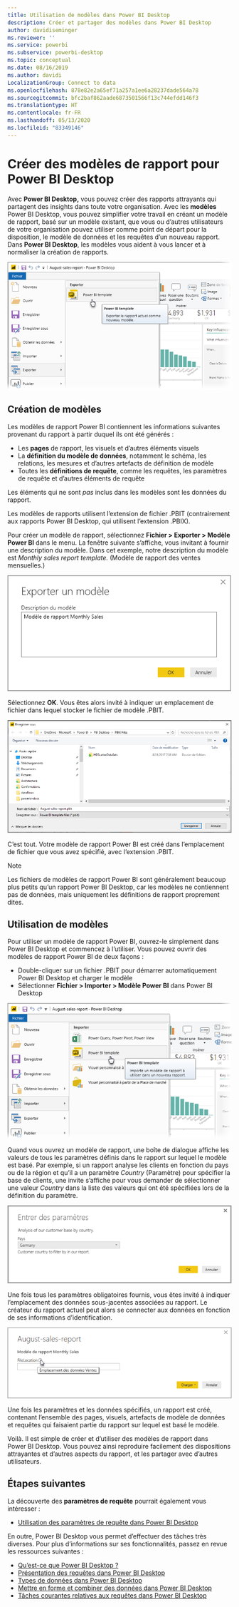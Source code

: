 ```yaml
---
title: Utilisation de modèles dans Power BI Desktop
description: Créer et partager des modèles dans Power BI Desktop
author: davidiseminger
ms.reviewer: ''
ms.service: powerbi
ms.subservice: powerbi-desktop
ms.topic: conceptual
ms.date: 08/16/2019
ms.author: davidi
LocalizationGroup: Connect to data
ms.openlocfilehash: 878e82e2a65ef71a257a1ee6a28237dade564a78
ms.sourcegitcommit: bfc2baf862aade6873501566f13c744efdd146f3
ms.translationtype: HT
ms.contentlocale: fr-FR
ms.lasthandoff: 05/13/2020
ms.locfileid: "83349146"
---
```

# <a name="create-report-templates-for-power-bi-desktop"></a>Créer des modèles de rapport pour Power BI Desktop

Avec **Power BI Desktop,** vous pouvez créer des rapports attrayants qui partagent des insights dans toute votre organisation. Avec les **modèles** Power BI Desktop, vous pouvez simplifier votre travail en créant un modèle de rapport, basé sur un modèle existant, que vous ou d’autres utilisateurs de votre organisation pouvez utiliser comme point de départ pour la disposition, le modèle de données et les requêtes d’un nouveau rapport. Dans **Power BI Desktop**, les modèles vous aident à vous lancer et à normaliser la création de rapports.

![Exporter un rapport en tant que modèle](media/desktop-templates/desktop-templates-01.png)

## <a name="creating-templates"></a>Création de modèles

Les modèles de rapport Power BI contiennent les informations suivantes provenant du rapport à partir duquel ils ont été générés :

* Les **pages** de rapport, les visuels et d’autres éléments visuels
* La **définition du modèle de données**, notamment le schéma, les relations, les mesures et d’autres artefacts de définition de modèle
* Toutes les **définitions de requête**, comme les requêtes, les paramètres de requête et d’autres éléments de requête

Les éléments qui ne sont *pas* inclus dans les modèles sont les données du rapport. 

Les modèles de rapports utilisent l’extension de fichier .PBIT (contrairement aux rapports Power BI Desktop, qui utilisent l’extension .PBIX). 

Pour créer un modèle de rapport, sélectionnez **Fichier > Exporter > Modèle Power BI** dans le menu. La fenêtre suivante s’affiche, vous invitant à fournir une description du modèle. Dans cet exemple, notre description du modèle est *Monthly sales report template.* (Modèle de rapport des ventes mensuelles.)

![Boîte de dialogue de description de l’exportation d’un modèle](media/desktop-templates/desktop-templates-02.png)

Sélectionnez **OK**. Vous êtes alors invité à indiquer un emplacement de fichier dans lequel stocker le fichier de modèle .PBIT.

![Emplacement du modèle](media/desktop-templates/desktop-templates-03.png)

C’est tout. Votre modèle de rapport Power BI est créé dans l’emplacement de fichier que vous avez spécifié, avec l’extension .PBIT.

> [!NOTE]
> Les fichiers de modèles de rapport Power BI sont généralement beaucoup plus petits qu’un rapport Power BI Desktop, car les modèles ne contiennent pas de données, mais uniquement les définitions de rapport proprement dites. 

## <a name="using-templates"></a>Utilisation de modèles

Pour utiliser un modèle de rapport Power BI, ouvrez-le simplement dans Power BI Desktop et commencez à l’utiliser. Vous pouvez ouvrir des modèles de rapport Power BI de deux façons :

* Double-cliquer sur un fichier .PBIT pour démarrer automatiquement Power BI Desktop et charger le modèle
* Sélectionner **Fichier > Importer > Modèle Power BI** dans Power BI Desktop

![Importer un modèle](media/desktop-templates/desktop-templates-04.png)

Quand vous ouvrez un modèle de rapport, une boîte de dialogue affiche les valeurs de tous les paramètres définis dans le rapport sur lequel le modèle est basé. Par exemple, si un rapport analyse les clients en fonction du pays ou de la région et qu’il a un paramètre *Country* (Paramètre) pour spécifier la base de clients, une invite s’affiche pour vous demander de sélectionner une valeur *Country* dans la liste des valeurs qui ont été spécifiées lors de la définition du paramètre. 

![Spécifier des paramètres pour un modèle](media/desktop-templates/desktop-templates-05a.png)

Une fois tous les paramètres obligatoires fournis, vous êtes invité à indiquer l’emplacement des données sous-jacentes associées au rapport. Le créateur du rapport actuel peut alors se connecter aux données en fonction de ses informations d’identification.

![Spécifier un emplacement des données pour un modèle](media/desktop-templates/desktop-templates-05.png)

Une fois les paramètres et les données spécifiés, un rapport est créé, contenant l’ensemble des pages, visuels, artefacts de modèle de données et requêtes qui faisaient partie du rapport sur lequel est basé le modèle. 

Voilà. Il est simple de créer et d’utiliser des modèles de rapport dans Power BI Desktop. Vous pouvez ainsi reproduire facilement des dispositions attrayantes et d’autres aspects du rapport, et les partager avec d’autres utilisateurs.

## <a name="next-steps"></a>Étapes suivantes
La découverte des **paramètres de requête** pourrait également vous intéresser :
* [Utilisation des paramètres de requête dans Power BI Desktop](https://docs.microsoft.com/power-query/power-query-query-parameters)

En outre, Power BI Desktop vous permet d’effectuer des tâches très diverses. Pour plus d’informations sur ses fonctionnalités, passez en revue les ressources suivantes :

* [Qu’est-ce que Power BI Desktop ?](../fundamentals/desktop-what-is-desktop.md)
* [Présentation des requêtes dans Power BI Desktop](../transform-model/desktop-query-overview.md)
* [Types de données dans Power BI Desktop](../connect-data/desktop-data-types.md)
* [Mettre en forme et combiner des données dans Power BI Desktop](../connect-data/desktop-shape-and-combine-data.md)
* [Tâches courantes relatives aux requêtes dans Power BI Desktop](../transform-model/desktop-common-query-tasks.md)    
